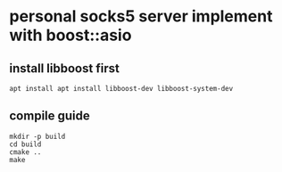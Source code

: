 # personal socks5 server implement with boost::asio

## install libboost first 

```shell
apt install apt install libboost-dev libboost-system-dev 
```

## compile guide 

```shell
mkdir -p build
cd build
cmake ..
make 
```